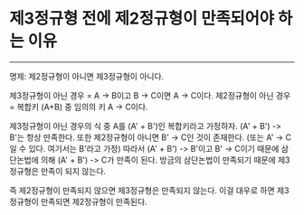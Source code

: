 # 제3정규형 전에 제2정규형이 만족되어야 하는 이유

---

명제: 제2정규형이 아니면 제3정규형이 아니다.

제3정규형이 아닌 경우 = A -> B이고 B -> C이면 A -> C이다.
제2정규형이 아닌 경우 = 복합키 (A+B) 중 임의의 키 A -> C이다.

제3정규형이 아닌 경우의 식 중 A를 (A' + B')인 복합키라고 가정하자. 
(A' + B') -> B'는 항상 만족한다.
또한 제2정규형이 아니면 B' -> C인 것이 존재한다. (또는 A' -> C일 수 있다. 여기서는 B'라고 가정)
따라서 (A' + B') -> B'이고 B' -> C이기 때문에 삼단논법에 의해 (A' + B') -> C가 만족이 된다.
방금의 삼단논법이 만족되기 때문에 제3정규형은 만족이 되지 않는다.

즉 제2정규형이 만족되지 않으면 제3정규형은 만족되지 않는다.
이걸 대우로 하면 제3정규형이 만족되면 제2정규형이 만족된다.
